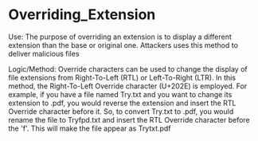 # Overriding_Extension

Use:
The purpose of overriding an extension is to display a different extension than the base or original one.
Attackers uses this method to deliver malicious files

Logic/Method:
Override characters can be used to change the display of file extensions from Right-To-Left (RTL) or Left-To-Right (LTR).
In this method, the Right-To-Left Override character (U+202E) is employed.
For example, if you have a file named Try.txt and you want to change its extension to .pdf, you would reverse the extension and insert the RTL Override character before it.
So, to convert Try.txt to .pdf, you would rename the file to Tryfpd.txt and insert the RTL Override character before the 'f'. This will make the file appear as Trytxt.pdf
